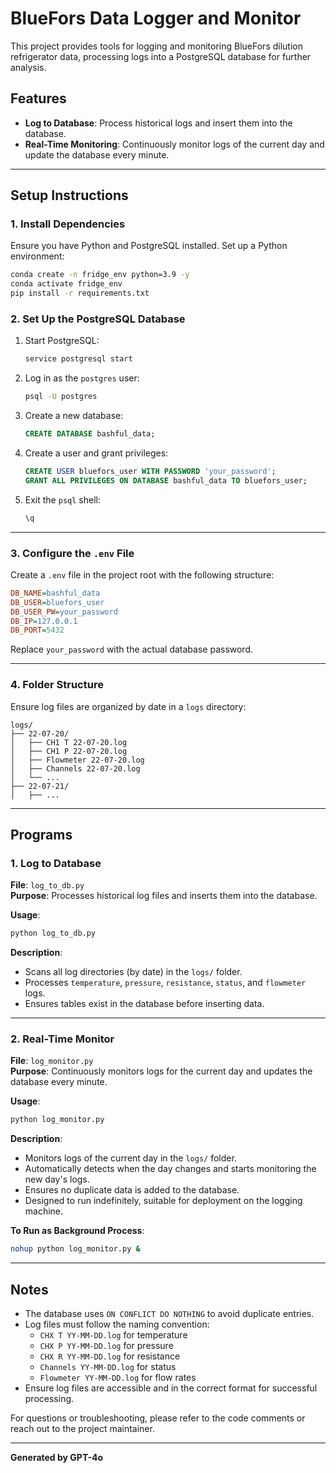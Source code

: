# BlueFors Data Logger and Monitor

This project provides tools for logging and monitoring BlueFors dilution refrigerator data, processing logs into a PostgreSQL database for further analysis.

## Features

- **Log to Database**: Process historical logs and insert them into the database.
- **Real-Time Monitoring**: Continuously monitor logs of the current day and update the database every minute.

---

## Setup Instructions

### 1. Install Dependencies

Ensure you have Python and PostgreSQL installed. Set up a Python environment:

```bash
conda create -n fridge_env python=3.9 -y
conda activate fridge_env
pip install -r requirements.txt
```

### 2. Set Up the PostgreSQL Database

1. Start PostgreSQL:
   ```bash
   service postgresql start
   ```
2. Log in as the `postgres` user:

   ```bash
   psql -U postgres
   ```

3. Create a new database:

   ```sql
   CREATE DATABASE bashful_data;
   ```

4. Create a user and grant privileges:

   ```sql
   CREATE USER bluefors_user WITH PASSWORD 'your_password';
   GRANT ALL PRIVILEGES ON DATABASE bashful_data TO bluefors_user;
   ```

5. Exit the `psql` shell:
   ```bash
   \q
   ```

---

### 3. Configure the `.env` File

Create a `.env` file in the project root with the following structure:

```ini
DB_NAME=bashful_data
DB_USER=bluefors_user
DB_USER_PW=your_password
DB_IP=127.0.0.1
DB_PORT=5432
```

Replace `your_password` with the actual database password.

---

### 4. Folder Structure

Ensure log files are organized by date in a `logs` directory:

```
logs/
├── 22-07-20/
│   ├── CH1 T 22-07-20.log
│   ├── CH1 P 22-07-20.log
│   ├── Flowmeter 22-07-20.log
│   ├── Channels 22-07-20.log
│   └── ...
├── 22-07-21/
│   ├── ...
```

---

## Programs

### 1. **Log to Database**

**File**: `log_to_db.py`  
**Purpose**: Processes historical log files and inserts them into the database.

**Usage**:

```bash
python log_to_db.py
```

**Description**:

- Scans all log directories (by date) in the `logs/` folder.
- Processes `temperature`, `pressure`, `resistance`, `status`, and `flowmeter` logs.
- Ensures tables exist in the database before inserting data.

---

### 2. **Real-Time Monitor**

**File**: `log_monitor.py`  
**Purpose**: Continuously monitors logs for the current day and updates the database every minute.

**Usage**:

```bash
python log_monitor.py
```

**Description**:

- Monitors logs of the current day in the `logs/` folder.
- Automatically detects when the day changes and starts monitoring the new day's logs.
- Ensures no duplicate data is added to the database.
- Designed to run indefinitely, suitable for deployment on the logging machine.

**To Run as Background Process**:

```bash
nohup python log_monitor.py &
```

---

## Notes

- The database uses `ON CONFLICT DO NOTHING` to avoid duplicate entries.
- Log files must follow the naming convention:
  - `CHX T YY-MM-DD.log` for temperature
  - `CHX P YY-MM-DD.log` for pressure
  - `CHX R YY-MM-DD.log` for resistance
  - `Channels YY-MM-DD.log` for status
  - `Flowmeter YY-MM-DD.log` for flow rates
- Ensure log files are accessible and in the correct format for successful processing.

For questions or troubleshooting, please refer to the code comments or reach out to the project maintainer.

---

**Generated by GPT-4o**
